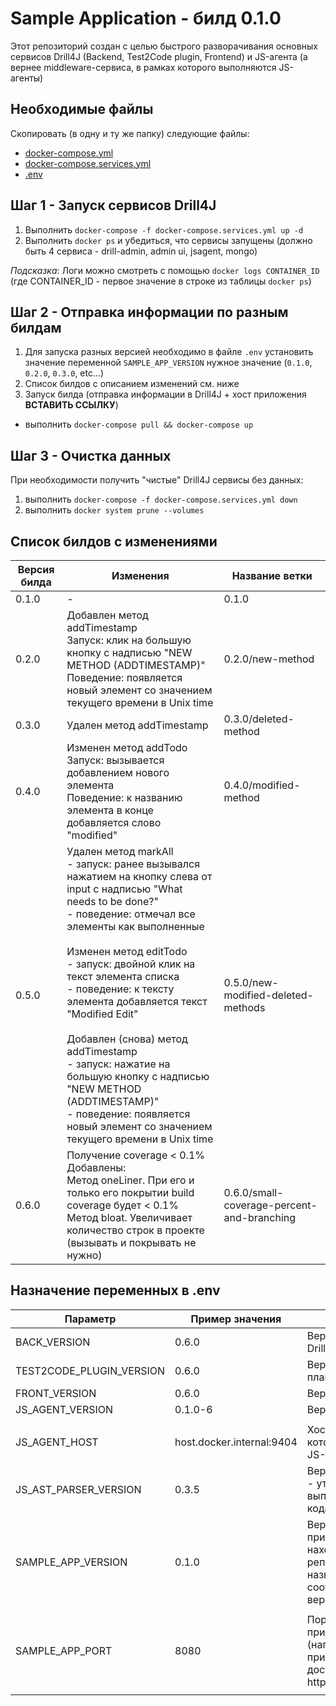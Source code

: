 # Sample Application - билд 0.1.0
Этот репозиторий создан с целью быстрого разворачивания основных сервисов Drill4J (Backend, Test2Code plugin, Frontend) и JS-агента (а вернее middleware-сервиса, в рамках которого выполняются JS-агенты)

## Необходимые файлы 
Скопировать (в одну и ту же папку) следующие файлы:
- [docker-compose.yml](/docker-compose.yml)
- [docker-compose.services.yml](/docker-compose.services.yml)
- [.env](/.env)

## Шаг 1 - Запуск сервисов Drill4J
1. Выполнить `docker-compose -f docker-compose.services.yml up -d`
2. Выполнить `docker ps` и убедиться, что сервисы запущены (должно быть 4 сервиса - drill-admin, admin ui, jsagent, mongo)

*Подсказка*:
Логи можно смотреть с помощью `docker logs CONTAINER_ID` (где CONTAINER_ID - первое значение в строке из таблицы `docker ps`)

## Шаг 2 - Отправка информации по разным билдам
1. Для запуска разных версией необходимо в файле `.env` установить значение переменной `SAMPLE_APP_VERSION` нужное значение (`0.1.0`, `0.2.0`, `0.3.0`, etc...)
2. Список билдов с описанием изменений см. ниже
3. Запуск билда (отправка информации в Drill4J + хост приложения **ВСТАВИТЬ ССЫЛКУ**) 
- выполнить `docker-compose pull && docker-compose up`

## Шаг 3 - Очистка данных
При необходимости получить "чистые" Drill4J сервисы без данных:
1. выполнить `docker-compose -f docker-compose.services.yml down`
2. выполнить `docker system prune --volumes`

## Список билдов с изменениями
| Версия билда | Изменения                                                                                                                                                                                                                                                                                                                                                                                                                                                                                                       | Название ветки                     |
|--------------|-----------------------------------------------------------------------------------------------------------------------------------------------------------------------------------------------------------------------------------------------------------------------------------------------------------------------------------------------------------------------------------------------------------------------------------------------------------------------------------------------------------------|------------------------------------|
| 0.1.0        | -                                                                                                                                                                                                                                                                                                                                                                                                                                                                                                               | 0.1.0                              |
| 0.2.0        | Добавлен метод addTimestamp<br>Запуск: клик на большую кнопку c надписью "NEW METHOD (ADDTIMESTAMP)"<br>Поведение: появляется новый элемент со значением текущего времени в Unix time                                                                                                                                                                                                                                                                                                                                 | 0.2.0/new-method                   |
| 0.3.0        | Удален метод addTimestamp                                                                                                                                                                                                                                                                                                                                                                                                                                                                                       | 0.3.0/deleted-method               |
| 0.4.0        | Изменен метод addTodo<br>Запуск: вызывается добавлением нового элемента<br>Поведение: к названию элемента в конце добавляется слово "modified"                                                                                                                                                                                                                                                                                                                                                                        | 0.4.0/modified-method              |
| 0.5.0        | Удален метод markAll<br> - запуск: ранее вызывался нажатием на кнопку слева от input с надписью "What needs to be done?"<br> - поведение: отмечал все элементы как выполненные  <br><br>Изменен метод editTodo<br> - запуск: двойной клик на текст элемента списка<br> - поведение: к тексту элемента добавляется текст "Modified Edit"  <br><br>Добавлен (снова) метод addTimestamp<br> - запуск: нажатие на большую кнопку с надписью "NEW METHOD (ADDTIMESTAMP)"<br> - поведение: появляется новый элемент со значением текущего времени в Unix time | 0.5.0/new-modified-deleted-methods |
| 0.6.0        | Получение coverage < 0.1%<br>  Добавлены: <br>Метод oneLiner. При его и только его покрытии build coverage будет < 0.1%<br> Метод bloat. Увеличивает количество строк в проекте (вызывать и покрывать не нужно)                                                                                                                                                                                                                                                                                                                 | 0.6.0/small-coverage-percent-and-branching |
## Назначение переменных в .env
| Параметр                 | Пример значения           | Описание                                                                                                          |
|--------------------------|---------------------------|-------------------------------------------------------------------------------------------------------------------|
| BACK_VERSION             | 0.6.0                     | Версия бекенда Drill4J                                                                                            |
| TEST2CODE_PLUGIN_VERSION | 0.6.0                     | Версия Test2Code плагина Drill4J                                                                                  |
| FRONT_VERSION            | 0.6.0                     | Версия Admin UI                                                                                                   |
| JS_AGENT_VERSION         | 0.1.0-6                   | Версия JS-агента                                                                                                  |
|                          |                           |                                                                                                                   |
| JS_AGENT_HOST            | host.docker.internal:9404 | Хост:порт на котором запущен JS-агент                                                                             |
| JS_AST_PARSER_VERSION    | 0.3.5                     | Версия js-ast-parser - утилиты, которой выполняется анализ кода проекта                                           |
| SAMPLE_APP_VERSION       | 0.1.0                     | Версия тестового приложения (его код находится в этом же репозитории, названия веток 0.X.0 соответствуют версиям) |
|                          |                           |                                                                                                                   |
| SAMPLE_APP_PORT       | 8080                     | Порт тестового приложения (например, приложение будет доступно на http://localhost:8080)  |
|                          |                           |                                                                                                                   |

